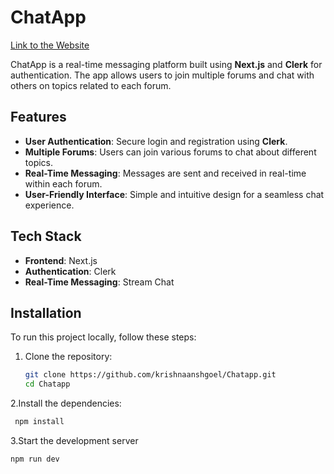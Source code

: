 # ChatApp

[Link to the Website](https://chatapp-f93q.vercel.app)

ChatApp is a real-time messaging platform built using **Next.js** and **Clerk** for authentication. The app allows users to join multiple forums and chat with others on topics related to each forum.

## Features

- **User Authentication**: Secure login and registration using **Clerk**.
- **Multiple Forums**: Users can join various forums to chat about different topics.
- **Real-Time Messaging**: Messages are sent and received in real-time within each forum.
- **User-Friendly Interface**: Simple and intuitive design for a seamless chat experience.

## Tech Stack

- **Frontend**: Next.js
- **Authentication**: Clerk
- **Real-Time Messaging**: Stream Chat

## Installation

To run this project locally, follow these steps:

1. Clone the repository:
   ```bash
   git clone https://github.com/krishnaanshgoel/Chatapp.git
   cd Chatapp
   ```
 2.Install the dependencies:
   ```bash
    npm install
   ```
 3.Start the development server
  ```bash
  npm run dev
  ```

